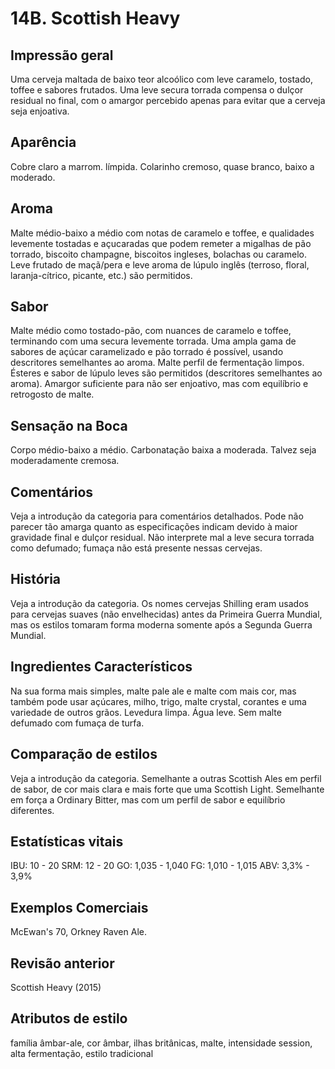 # 14B. Scottish Heavy

## Impressão geral

Uma cerveja maltada de baixo teor alcoólico com leve caramelo, tostado, toffee e sabores frutados. Uma leve secura torrada compensa o dulçor residual no final, com o amargor percebido apenas para evitar que a cerveja seja enjoativa.

## Aparência

Cobre claro a marrom. límpida. Colarinho cremoso, quase branco, baixo a moderado.

## Aroma

Malte médio-baixo a médio com notas de caramelo e toffee, e qualidades levemente tostadas e açucaradas que podem remeter a migalhas de pão torrado, biscoito champagne, biscoitos ingleses, bolachas ou caramelo. Leve frutado de maçã/pera e leve aroma de lúpulo inglês (terroso, floral, laranja-cítrico, picante, etc.) são permitidos.

## Sabor

Malte médio como tostado-pão, com nuances de caramelo e toffee, terminando com uma secura levemente torrada. Uma ampla gama de sabores de açúcar caramelizado e pão torrado é possível, usando descritores semelhantes ao aroma. Malte  perfil de fermentação limpos. Ésteres e sabor de lúpulo leves são permitidos (descritores semelhantes ao aroma). Amargor suficiente para não ser enjoativo, mas com equilíbrio e retrogosto de malte.

## Sensação na Boca

Corpo médio-baixo a médio. Carbonatação baixa a moderada. Talvez seja moderadamente cremosa.

## Comentários

Veja a introdução da categoria para comentários detalhados. Pode não parecer tão amarga quanto as especificações indicam devido à maior gravidade final e dulçor residual. Não interprete mal a leve secura torrada como defumado; fumaça não está presente nessas cervejas.

## História

Veja a introdução da categoria. Os nomes cervejas Shilling eram usados ​​para cervejas suaves (não envelhecidas) antes da Primeira Guerra Mundial, mas os estilos tomaram forma moderna somente após a Segunda Guerra Mundial.

## Ingredientes Característicos

Na sua forma mais simples, malte pale ale e malte com mais cor, mas também pode usar açúcares, milho, trigo, malte crystal, corantes e uma variedade de outros grãos. Levedura limpa. Água leve. Sem malte defumado com fumaça de turfa.

## Comparação de estilos

Veja a introdução da categoria. Semelhante a outras Scottish Ales em perfil de sabor, de cor mais clara e mais forte que uma Scottish Light. Semelhante em força a Ordinary Bitter, mas com um perfil de sabor e equilíbrio diferentes.

## Estatísticas vitais

IBU: 10 - 20
SRM: 12 - 20
GO: 1,035 - 1,040
FG: 1,010 - 1,015
ABV: 3,3% - 3,9%

## Exemplos Comerciais

McEwan's 70, Orkney Raven Ale.

## Revisão anterior

Scottish Heavy (2015)

## Atributos de estilo

família âmbar-ale, cor âmbar, ilhas britânicas, malte, intensidade session, alta fermentação, estilo tradicional